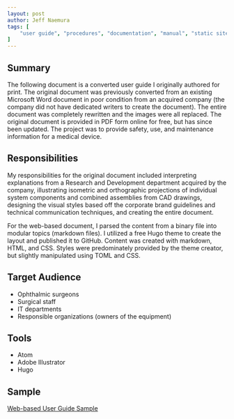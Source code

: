 ```yaml
---
layout: post
author: Jeff Naemura
tags: [
    "user guide", "procedures", "documentation", "manual", "static site generator", "hugo", "photoshop", "illustrator", "atom"
]
---
```


## Summary

The following document is a converted user guide I originally authored for print. The original document was previously converted from an existing Microsoft Word document in poor condition from an acquired company (the company did not have dedicated writers to create the document). The entire document was completely rewritten and the images were all replaced. The original document is provided in PDF form online for free, but has since been updated. The project was to provide safety, use, and maintenance information for a medical device.

## Responsibilities

My responsibilities for the original document included interpreting explanations from a Research and Development department acquired by the company, illustrating isometric and orthographic projections of individual system components and combined assemblies from CAD drawings, designing the visual styles based off the corporate brand guidelines and technical communication techniques, and creating the entire document.

For the web-based document, I parsed the content from a binary file into modular topics (markdown files). I utilized a free Hugo theme to create the layout and published it to GitHub. Content was created with markdown, HTML, and CSS. Styles were predominately provided by the theme creator, but slightly manipulated using TOML and CSS.

## Target Audience

* Ophthalmic surgeons
* Surgical staff
* IT departments
* Responsible organizations (owners of the equipment)

## Tools

* Atom
* Adobe Illustrator
* Hugo

## Sample

[Web-based User Guide Sample](https://naem-j.github.io/web-doc/)
